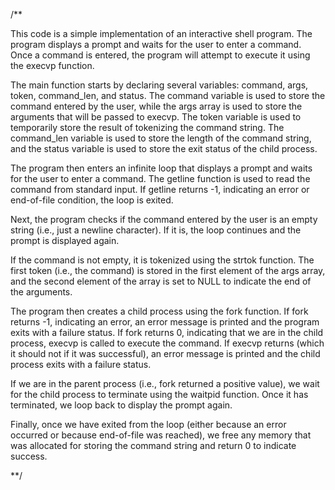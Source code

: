 
/**

This code is a simple implementation of an interactive shell program. The program displays a prompt and waits for the user to enter a command. Once a command is entered, the program will attempt to execute it using the execvp function.

The main function starts by declaring several variables: command, args, token, command_len, and status. The command variable is used to store the command entered by the user, while the args array is used to store the arguments that will be passed to execvp. The token variable is used to temporarily store the result of tokenizing the command string. The command_len variable is used to store the length of the command string, and the status variable is used to store the exit status of the child process.

The program then enters an infinite loop that displays a prompt and waits for the user to enter a command. The getline function is used to read the command from standard input. If getline returns -1, indicating an error or end-of-file condition, the loop is exited.

Next, the program checks if the command entered by the user is an empty string (i.e., just a newline character). If it is, the loop continues and the prompt is displayed again.

If the command is not empty, it is tokenized using the strtok function. The first token (i.e., the command) is stored in the first element of the args array, and the second element of the array is set to NULL to indicate the end of the arguments.

The program then creates a child process using the fork function. If fork returns -1, indicating an error, an error message is printed and the program exits with a failure status. If fork returns 0, indicating that we are in the child process, execvp is called to execute the command. If execvp returns (which it should not if it was successful), an error message is printed and the child process exits with a failure status.

If we are in the parent process (i.e., fork returned a positive value), we wait for the child process to terminate using the waitpid function. Once it has terminated, we loop back to display the prompt again.

Finally, once we have exited from the loop (either because an error occurred or because end-of-file was reached), we free any memory that was allocated for storing the command string and return 0 to indicate success.

**/